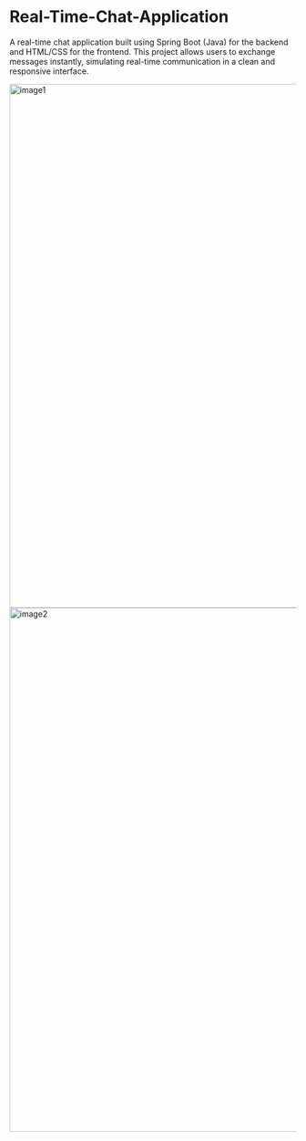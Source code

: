 # Real-Time-Chat-Application

A real-time chat application built using Spring Boot (Java) for the backend and HTML/CSS for the frontend. This project allows users to exchange messages instantly, simulating real-time communication in a clean and responsive interface.


<img width="1920" height="919" alt="image1" src="https://github.com/user-attachments/assets/2ccbfbab-b421-4fa5-8fa2-1a2e1edf4d54" />


<img width="1920" height="919" alt="image2" src="https://github.com/user-attachments/assets/9ffab993-2029-483f-8ac3-d24853ca2004" />

